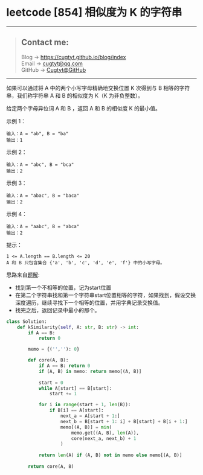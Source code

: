 # leetcode [854] 相似度为 K 的字符串

---
> ## Contact me:
> Blog -> <https://cugtyt.github.io/blog/index>  
> Email -> <cugtyt@qq.com>  
> GitHub -> [Cugtyt@GitHub](https://github.com/Cugtyt)

---

如果可以通过将 A 中的两个小写字母精确地交换位置 K 次得到与 B 相等的字符串，我们称字符串 A 和 B 的相似度为 K（K 为非负整数）。

给定两个字母异位词 A 和 B ，返回 A 和 B 的相似度 K 的最小值。

示例 1：
```
输入：A = "ab", B = "ba"
输出：1
```

示例 2：
```
输入：A = "abc", B = "bca"
输出：2
```

示例 3：
```
输入：A = "abac", B = "baca"
输出：2
```

示例 4：
```
输入：A = "aabc", B = "abca"
输出：2
```

提示：
```
1 <= A.length == B.length <= 20
A 和 B 只包含集合 {'a', 'b', 'c', 'd', 'e', 'f'} 中的小写字母。
```

思路来自[题解](https://leetcode-cn.com/problems/k-similar-strings/solution/ji-yi-sou-suo-by-aijdf/):

* 找到第一个不相等的位置，记为start位置
* 在第二个字符串找和第一个字符串start位置相等的字符，如果找到，假设交换深度遍历，继续寻找下一个相等的位置，并用字典记录交换值。
* 找完之后，返回记录中最小的那个。

``` python
class Solution:
    def kSimilarity(self, A: str, B: str) -> int:
        if A == B:
            return 0

        memo = {('',''): 0}

        def core(A, B):
            if A == B: return 0
            if (A, B) in memo: return memo[(A, B)]
            
            start = 0
            while A[start] == B[start]:
                start += 1

            for i in range(start + 1, len(B)):
                if B[i] == A[start]:
                    next_a = A[start + 1:]
                    next_b = B[start + 1: i] + B[start] + B[i + 1:]
                    memo[(A, B)] = min(
                        memo.get((A, B), len(A)),
                        core(next_a, next_b) + 1
                    )
                
            return len(A) if (A, B) not in memo else memo[(A, B)]
            
        return core(A, B)
```